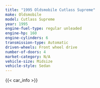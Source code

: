 ```yaml
---
title: "1995 Oldsmobile Cutlass Supreme"
make: Oldsmobile
model: Cutlass Supreme
year: 1995
engine-fuel-type: regular unleaded
engine-hp: 160
engine-cylinders: 6
transmission-type: Automatic
driven-wheels: Front wheel drive
number-of-doors: 4
market-category: N/A
vehicle-size: Midsize
vehicle-style: Sedan
---
```


{{< car_info >}}
